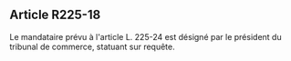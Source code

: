 Article R225-18
----
Le mandataire prévu à l'article L. 225-24 est désigné par le président du
tribunal de commerce, statuant sur requête.

